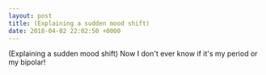 ```yaml
---
layout: post
title: (Explaining a sudden mood shift)
date: 2018-04-02 22:02:50 +0000
---
```


(Explaining a sudden mood shift)
Now I don't ever know if it's my period or my bipolar!

